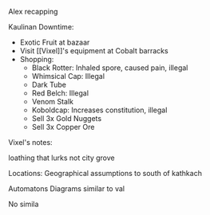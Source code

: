 Alex recapping


Kaulinan Downtime:
- Exotic Fruit at bazaar
- Visit [[Vixel]]'s equipment at Cobalt barracks
- Shopping:
	- Black Rotter: Inhaled spore, caused pain, illegal
	- Whimsical Cap: Illegal
	- Dark Tube
	- Red Belch: Illegal
	- Venom Stalk
	- Koboldcap: Increases constitution, illegal
	- Sell 3x Gold Nuggets
	- Sell 3x Copper Ore


Vixel's notes:

loathing that lurks
	not city grove

Locations:
	Geographical assumptions to south of kathkach

Automatons
	Diagrams similar to val

No simila
